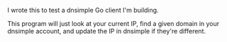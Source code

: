 I wrote this to test a dnsimple Go client I'm building.

This program will just look at your current IP, find a given domain in your dnsimple account,
and update the IP in dnsimple if they're different.
